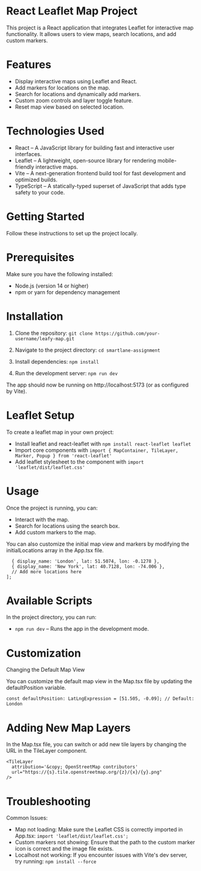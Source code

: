 # React Leaflet Map Project

This project is a React application that integrates Leaflet for interactive map functionality. It allows users to view maps, search locations, and add custom markers.

# Features 

- Display interactive maps using Leaflet and React.
- Add markers for locations on the map.
- Search for locations and dynamically add markers.
- Custom zoom controls and layer toggle feature.
- Reset map view based on selected location.

# Technologies Used
- React – A JavaScript library for building fast and interactive user interfaces.
- Leaflet – A lightweight, open-source library for rendering mobile-friendly interactive maps.
- Vite – A next-generation frontend build tool for fast development and optimized builds.
- TypeScript – A statically-typed superset of JavaScript that adds type safety to your code.

# Getting Started
Follow these instructions to set up the project locally.

# Prerequisites
Make sure you have the following installed:

- Node.js (version 14 or higher)
- npm or yarn for dependency management

# Installation

1. Clone the repository:
```git clone https://github.com/your-username/leafy-map.git```
2. Navigate to the project directory:
```cd smartlane-assignment```

3. Install dependencies:
```npm install```

4. Run the development server:
```npm run dev```

The app should now be running on http://localhost:5173 (or as configured by Vite).

# Leaflet Setup
To create a leaflet map in your own project:

- Install leaflet and react-leaflet with ```npm install react-leaflet leaflet```
- Import core components with ```import { MapContainer, TileLayer, Marker, Popup } from 'react-leaflet'```
- Add leaflet stylesheet to the component with ```import 'leaflet/dist/leaflet.css'```

# Usage
Once the project is running, you can:

- Interact with the map.
- Search for locations using the search box.
- Add custom markers to the map.

You can also customize the initial map view and markers by modifying the initialLocations array in the App.tsx file.

```const initialLocations = [
  { display_name: 'London', lat: 51.5074, lon: -0.1278 },
  { display_name: 'New York', lat: 40.7128, lon: -74.006 },
  // Add more locations here
];
```

# Available Scripts
In the project directory, you can run:

- ```npm run dev``` – Runs the app in the development mode.

# Customization
Changing the Default Map View

You can customize the default map view in the Map.tsx file by updating the defaultPosition variable.

```const defaultPosition: LatLngExpression = [51.505, -0.09]; // Default: London```

# Adding New Map Layers

In the Map.tsx file, you can switch or add new tile layers by changing the URL in the TileLayer component.

```tsx
<TileLayer
  attribution='&copy; OpenStreetMap contributors'
  url="https://{s}.tile.openstreetmap.org/{z}/{x}/{y}.png"
/>
```

# Troubleshooting
Common Issues:
- Map not loading: Make sure the Leaflet CSS is correctly imported in App.tsx:
```import 'leaflet/dist/leaflet.css';```
- Custom markers not showing: Ensure that the path to the custom marker icon is correct and the image file exists.
- Localhost not working: If you encounter issues with Vite's dev server, try running:
```npm install --force```







